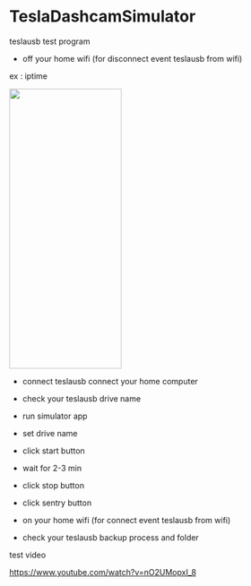 # TeslaDashcamSimulator


teslausb test program

- off your home wifi (for disconnect event teslausb from wifi)

ex : iptime

<img src="https://github.com/perpet99/TeslaDashcamSimulator/images/blob/master/1.jpg" width="200" height="500">


- connect teslausb connect your home computer

- check your teslausb drive name

- run simulator app

- set drive name

- click start button

- wait for 2-3 min 

- click stop button

- click sentry button

- on your home wifi (for connect event teslausb from wifi)

- check your teslausb backup process and folder















test video

https://www.youtube.com/watch?v=nO2UMopxI_8
